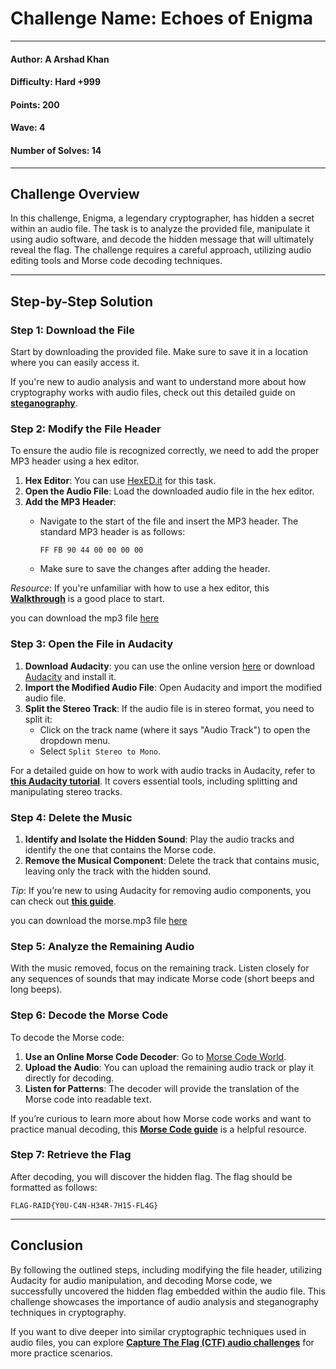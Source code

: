 # Challenge Name: **Echoes of Enigma**

---

#### Author: A Arshad Khan

#### Difficulty: Hard +999

#### Points: 200

#### Wave: 4

#### Number of Solves: 14

---

## Challenge Overview

In this challenge, Enigma, a legendary cryptographer, has hidden a secret within an audio file. The task is to analyze the provided file, manipulate it using audio software, and decode the hidden message that will ultimately reveal the flag. The challenge requires a careful approach, utilizing audio editing tools and Morse code decoding techniques.

---

## Step-by-Step Solution

### Step 1: Download the File

Start by downloading the provided file. Make sure to save it in a location where you can easily access it.

If you're new to audio analysis and want to understand more about how cryptography works with audio files, check out this detailed guide on **[steganography](https://medium.com/@FourOctets/ctf-tidbits-part-1-steganography-ea76cc526b40)**.

### Step 2: Modify the File Header

To ensure the audio file is recognized correctly, we need to add the proper MP3 header using a hex editor.

1. **Hex Editor**: You can use [HexED.it](https://hexed.it/) for this task.
2. **Open the Audio File**: Load the downloaded audio file in the hex editor.
3. **Add the MP3 Header**:
   - Navigate to the start of the file and insert the MP3 header. The standard MP3 header is as follows:

     ```text
     FF FB 90 44 00 00 00 00
     ```

   - Make sure to save the changes after adding the header.

*Resource*: If you're unfamiliar with how to use a hex editor, this **[Walkthrough](https://marcellelee.medium.com/ctf-challenge-walkthrough-modified-header-2a4a33976b6d)** is a good place to start.

you can download the mp3 file [here](./hearme.mp3)

### Step 3: Open the File in Audacity

1. **Download Audacity**: you can use the online version [here](https://wavacity.com/) or download [Audacity](https://www.audacityteam.org/) and install it.
2. **Import the Modified Audio File**: Open Audacity and import the modified audio file.
3. **Split the Stereo Track**: If the audio file is in stereo format, you need to split it:
   - Click on the track name (where it says "Audio Track") to open the dropdown menu.
   - Select `Split Stereo to Mono`.

For a detailed guide on how to work with audio tracks in Audacity, refer to **[this Audacity tutorial](https://manual.audacityteam.org/)**. It covers essential tools, including splitting and manipulating stereo tracks.

### Step 4: Delete the Music

1. **Identify and Isolate the Hidden Sound**: Play the audio tracks and identify the one that contains the Morse code.
2. **Remove the Musical Component**: Delete the track that contains music, leaving only the track with the hidden sound.

*Tip*: If you’re new to using Audacity for removing audio components, you can check out **[this guide](https://support.audacityteam.org/audio-editing/splitting-a-recording-into-separate-tracks)**.

you can download the morse.mp3 file [here](./morse.mp3)

### Step 5: Analyze the Remaining Audio

With the music removed, focus on the remaining track. Listen closely for any sequences of sounds that may indicate Morse code (short beeps and long beeps).

### Step 6: Decode the Morse Code

To decode the Morse code:

1. **Use an Online Morse Code Decoder**: Go to [Morse Code World](https://morsecode.world/international/decoder/audio-decoder-adaptive.html).
2. **Upload the Audio**: You can upload the remaining audio track or play it directly for decoding.
3. **Listen for Patterns**: The decoder will provide the translation of the Morse code into readable text.

If you’re curious to learn more about how Morse code works and want to practice manual decoding, this **[Morse Code guide](https://morsecode.world/international/morse2.html)** is a helpful resource.

### Step 7: Retrieve the Flag

After decoding, you will discover the hidden flag. The flag should be formatted as follows:

```text
FLAG-RAID{Y0U-C4N-H34R-7H15-FL4G}
```

---

## Conclusion

By following the outlined steps, including modifying the file header, utilizing Audacity for audio manipulation, and decoding Morse code, we successfully uncovered the hidden flag embedded within the audio file. This challenge showcases the importance of audio analysis and steganography techniques in cryptography.

If you want to dive deeper into similar cryptographic techniques used in audio files, you can explore **[Capture The Flag (CTF) audio challenges](https://ctftime.org/tasks/?tags=stegnography&hidden-tags=audio%2Cstegnography)** for more practice scenarios.
